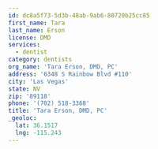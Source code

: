 ```yaml
---
id: dc8a5f73-5d3b-48ab-9ab6-80720b25cc85
first_name: Tara
last_name: Erson
license: DMD
services:
  - dentist
category: dentists
org_name: 'Tara Erson, DMD, PC'
address: '6348 S Rainbow Blvd #110'
city: 'Las Vegas'
state: NV
zip: '89118'
phone: '(702) 518-3368'
title: 'Tara Erson, DMD, PC'
_geoloc:
  lat: 36.1517
  lng: -115.243
---
```

